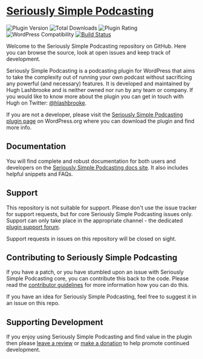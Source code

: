 # [Seriously Simple Podcasting](https://wordpress.org/plugins/seriously-simple-podcasting/)

![Plugin Version](https://img.shields.io/wordpress/plugin/v/seriously-simple-podcasting.svg)
![Total Downloads](https://img.shields.io/wordpress/plugin/dt/seriously-simple-podcasting.svg)
![Plugin Rating](https://img.shields.io/wordpress/plugin/r/seriously-simple-podcasting.svg)
![WordPress Compatibility](https://img.shields.io/wordpress/v/seriously-simple-podcasting.svg)
[![Build Status](https://scrutinizer-ci.com/g/hlashbrooke/Seriously-Simple-Podcasting/badges/build.png?b=master)](https://scrutinizer-ci.com/g/hlashbrooke/Seriously-Simple-Podcasting/build-status/master)

Welcome to the Seriously Simple Podcasting repository on GitHub. Here you can browse the source, look at open issues and keep track of development.

Seriously Simple Podcasting is a podcasting plugin for WordPress that aims to take the complexity out of running your own podcast without sacrificing any powerful (and necessary) features. It is developed and maintained by Hugh Lashbrooke and is neither owned nor run by any team or company. If you would like to know more about the plugin you can get in touch with Hugh on Twitter: [@hlashbrooke](https://twitter.com/hlashbrooke).

If you are not a developer, please visit the [Seriously Simple Podcasting plugin page](https://wordpress.org/plugins/seriously-simple-podcasting/) on WordPress.org where you can download the plugin and find more info.

## Documentation
You will find complete and robust documentation for both users and developers on the [Seriously Simple Podcasting docs site](http://docs.hughlashbrooke.com/). It also includes helpful snippets and FAQs.

## Support
This repository is not suitable for support. Please don't use the issue tracker for support requests, but for core Seriously Simple Podcasting issues only. Support can only take place in the appropriate channel - the dedicated [plugin support forum](http://wordpress.org/support/plugin/seriously-simple-podcasting).

Support requests in issues on this repository will be closed on sight.

## Contributing to Seriously Simple Podcasting
If you have a patch, or you have stumbled upon an issue with Seriously Simple Podcasting core, you can contribute this back to the code. Please read the [contributor guidelines](https://github.com/hlashbrooke/Seriously-Simple-Podcasting/blob/master/CONTRIBUTING.md) for more information how you can do this.

If you have an idea for Seriously Simple Podcasting, feel free to suggest it in an issue on this repo.

## Supporting Development
If you enjoy using Seriously Simple Podcasting and find value in the plugin then please [leave a review](https://wordpress.org/support/view/plugin-reviews/seriously-simple-podcasting?rate=5#postform) or [make a donation](http://www.hughlashbrooke.com/donate/) to help promote continued development.